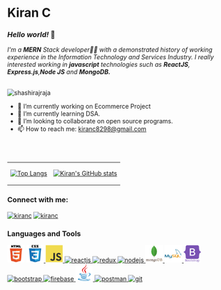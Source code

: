 # Kiran C

### <em>Hello world!</em> 👋

<em>I'm a <b>MERN</b> Stack developer👨‍💻 with a demonstrated history of working experience in the Information Technology and Services Industry. I really interested working in <b>javascript</b> technologies such as <b>ReactJS</b>, <b>Express.js</b>,<b>Node JS</b> and <b>MongoDB.</b></em>
<br>
<br>

<p align="left"> <img src="https://komarev.com/ghpvc/?username=kiranc8&label=Profile%20views&color=0e75b6&style=flat" alt="shashirajraja" /> </p>

- 🔭 I’m currently working on Ecommerce Project
- 🌱 I’m currently learning DSA.
- 👯 I’m looking to collaborate on open source programs.
- 📫 How to reach me: kiranc8298@gmail.com
<br>
<br>
<table>
<tr>
<td>

[![Top Langs](https://github-readme-stats.vercel.app/api/top-langs/?username=kiranc8&layout=compact)](https://github.com/kiranc8/github-readme-stats)

</td>
<td>

[![Kiran's GitHub stats](https://github-readme-stats.vercel.app/api?username=kiranc8)](https://github.com/kiranc8/github-readme-stats) 

</td>
</tr>
</table>
<h3 align="left">Connect with me:</h3>
<p align="left">
<a href="https://linkedin.com/in/kiran-c" target="blank"><img align="center" src="https://raw.githubusercontent.com/rahuldkjain/github-profile-readme-generator/master/src/images/icons/Social/linked-in-alt.svg" alt="kiranc" height="30" width="40" /></a>
<a href="mailto:kiranc8298@gmail.com" target="blank"><img align="center" src="https://cdn-icons-png.flaticon.com/512/281/281769.png" alt="kiranc" height="38" width="40"/></a>
</p>

<h3 align="left">Languages and Tools</h3>

<p align="left>
<a href="https://www.w3.org/html/" target="_blank"> <img src="https://raw.githubusercontent.com/devicons/devicon/master/icons/html5/html5-original-wordmark.svg" alt="html5" width="40" height="40"/> </a><a href="https://www.w3schools.com/css/" target="_blank"> <img src="https://raw.githubusercontent.com/devicons/devicon/master/icons/css3/css3-original-wordmark.svg" alt="css3" width="40" height="40"/> </a><a href="https://developer.mozilla.org/en-US/docs/Web/JavaScript" target="_blank"> <img src="https://raw.githubusercontent.com/devicons/devicon/master/icons/javascript/javascript-original.svg" alt="javascript" width="40" height="40"/> </a><a href="https://reactjs.org/" target="_blank"> <img src="https://logos-download.com/wp-content/uploads/2016/09/React_logo_wordmark.png" alt="reactjs" width="40" height="40"/> </a><a href="https://redux.js.org" target="_blank"> <img src="https://d33wubrfki0l68.cloudfront.net/0834d0215db51e91525a25acf97433051f280f2f/c30f5/img/redux.svg" alt="redux" width="40" height="40"/> </a><a href="https://nodejs.org" target="_blank"> <img src="https://nodejs.org/static/images/logos/nodejs-new-pantone-black.svg" alt="nodejs" width="40" height="40"/> </a><a href="https://www.mongodb.com/" target="_blank"> <img src="https://raw.githubusercontent.com/devicons/devicon/master/icons/mongodb/mongodb-original-wordmark.svg" alt="mongodb" width="40" height="40"/> </a><a href="https://www.mysql.com/" target="_blank"> <img src="https://raw.githubusercontent.com/devicons/devicon/master/icons/mysql/mysql-original-wordmark.svg" alt="mysql" width="40" height="40"/> </a><a href="https://getbootstrap.com" target="_blank" rel="noreferrer"> <img src="https://raw.githubusercontent.com/devicons/devicon/master/icons/bootstrap/bootstrap-plain-wordmark.svg" alt="bootstrap" width="40" height="40"/> </a><a href="https://mui.com" target="_blank" rel="noreferrer"> <img src="https://mui.com/static/logo.png" alt="bootstrap" width="40" height="40"/> </a><a href="https://firebase.google.com/" target="_blank"> <img src="https://www.vectorlogo.zone/logos/firebase/firebase-icon.svg" alt="firebase" width="40" height="40"/><a href="https://www.java.com" target="_blank"> <img src="https://raw.githubusercontent.com/devicons/devicon/master/icons/java/java-original.svg" alt="java" width="40" height="40"/> </a><a href="https://postman.com" target="_blank"> <img src="https://www.vectorlogo.zone/logos/getpostman/getpostman-icon.svg" alt="postman" width="40" height="40"/> </a><a href="https://git-scm.com/" target="_blank"> <img src="https://www.vectorlogo.zone/logos/git-scm/git-scm-icon.svg" alt="git" width="40" height="40"/> </a>

<div>

<!--
**kiranc8/kiranc8** is a ✨ _special_ ✨ repository because its `README.md` (this file) appears on your GitHub profile.

Here are some ideas to get you started:

- 🔭 I’m currently working on ...
- 🌱 I’m currently learning ...
- 👯 I’m looking to collaborate on ...
- 🤔 I’m looking for help with ...
- 💬 Ask me about ...
- 📫 How to reach me: ...
- 😄 Pronouns: ...
- ⚡ Fun fact: ...
-->
